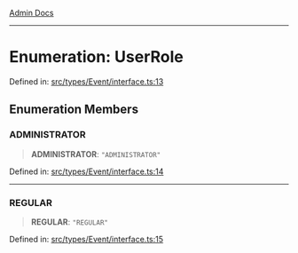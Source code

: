 [Admin Docs](/)

---

# Enumeration: UserRole

Defined in: [src/types/Event/interface.ts:13](https://github.com/PalisadoesFoundation/talawa-admin/blob/main/src/types/Event/interface.ts#L13)

## Enumeration Members

### ADMINISTRATOR

> **ADMINISTRATOR**: `"ADMINISTRATOR"`

Defined in: [src/types/Event/interface.ts:14](https://github.com/PalisadoesFoundation/talawa-admin/blob/main/src/types/Event/interface.ts#L14)

---

### REGULAR

> **REGULAR**: `"REGULAR"`

Defined in: [src/types/Event/interface.ts:15](https://github.com/PalisadoesFoundation/talawa-admin/blob/main/src/types/Event/interface.ts#L15)

